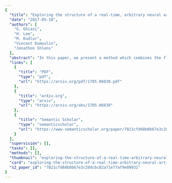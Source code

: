 ```yaml
---
{
  "title": "Exploring the structure of a real-time, arbitrary neural artistic stylization network",
  "date": "2017-05-18",
  "authors": [
    "G. Ghiasi",
    "H. Lee",
    "M. Kudlur",
    "Vincent Dumoulin",
    "Jonathon Shlens"
  ],
  "abstract": "In this paper, we present a method which combines the flexibility of the neural algorithm of artistic style with the speed of fast style transfer networks to allow real-time stylization using any content/style image pair. We build upon recent work leveraging conditional instance normalization for multi-style transfer networks by learning to predict the conditional instance normalization parameters directly from a style image. The model is successfully trained on a corpus of roughly 80,000 paintings and is able to generalize to paintings previously unobserved. We demonstrate that the learned embedding space is smooth and contains a rich structure and organizes semantic information associated with paintings in an entirely unsupervised manner.",
  "links": [
    {
      "title": "PDF",
      "type": "pdf",
      "url": "https://arxiv.org/pdf/1705.06830.pdf"
    },
    {
      "title": "arXiv.org",
      "type": "arxiv",
      "url": "https://arxiv.org/abs/1705.06830"
    },
    {
      "title": "Semantic Scholar",
      "type": "semanticscholar",
      "url": "https://www.semanticscholar.org/paper/7821cfd68b0b67e3c20dcbc82a71e77af9e09931"
    }
  ],
  "supervision": [],
  "tasks": [],
  "methods": [],
  "thumbnail": "exploring-the-structure-of-a-real-time-arbitrary-neural-artistic-stylization-network-thumb.jpg",
  "card": "exploring-the-structure-of-a-real-time-arbitrary-neural-artistic-stylization-network-card.jpg",
  "s2_paper_id": "7821cfd68b0b67e3c20dcbc82a71e77af9e09931"
}
---
```



